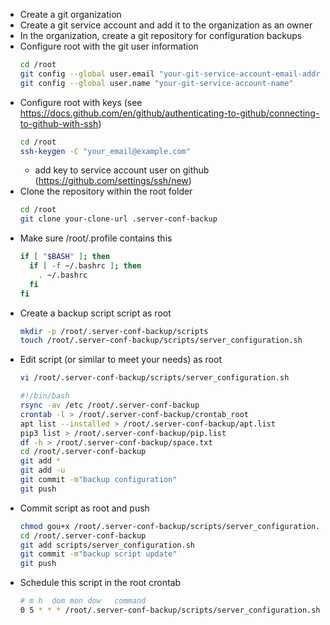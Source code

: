 * Create a git organization
* Create a git service account and add it to the organization as an owner
* In the organization, create a git repository for configuration backups
* Configure root with the git user information
  ```bash
  cd /root
  git config --global user.email "your-git-service-account-email-address"
  git config --global user.name "your-git-service-account-name"
  ```
* Configure root with keys (see https://docs.github.com/en/github/authenticating-to-github/connecting-to-github-with-ssh)
  ```bash
  cd /root
  ssh-keygen -C "your_email@example.com"
  ```
  * add key to service account user on github (https://github.com/settings/ssh/new)
* Clone the repository within the root folder
  ```bash
  cd /root
  git clone your-clone-url .server-conf-backup
  ```
* Make sure /root/.profile contains this
  ```bash
  if [ "$BASH" ]; then
    if [ -f ~/.bashrc ]; then
      . ~/.bashrc
    fi
  fi  
  ```
* Create a backup script script as root
  ```bash
  mkdir -p /root/.server-conf-backup/scripts
  touch /root/.server-conf-backup/scripts/server_configuration.sh
  ```
* Edit script (or similar to meet your needs) as root
  ```bash
  vi /root/.server-conf-backup/scripts/server_configuration.sh
  ```
  ```bash
  #!/bin/bash
  rsync -av /etc /root/.server-conf-backup
  crontab -l > /root/.server-conf-backup/crontab_root
  apt list --installed > /root/.server-conf-backup/apt.list
  pip3 list > /root/.server-conf-backup/pip.list
  df -h > /root/.server-conf-backup/space.txt
  cd /root/.server-conf-backup
  git add *
  git add -u
  git commit -m"backup configuration"
  git push
  ```
* Commit script as root and push
  ```bash
  chmod gou+x /root/.server-conf-backup/scripts/server_configuration.sh
  cd /root/.server-conf-backup
  git add scripts/server_configuration.sh
  git commit -m"backup script update"
  git push
  ```
* Schedule this script in the root crontab
  ```bash
  # m h  dom mon dow   command
  0 5 * * * /root/.server-conf-backup/scripts/server_configuration.sh
  ```
